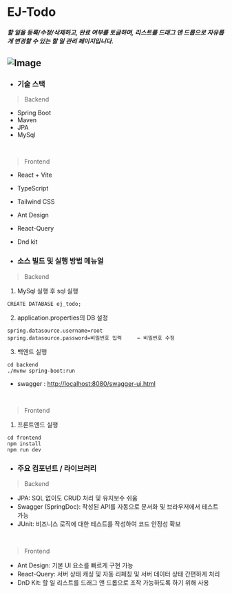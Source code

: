 # EJ-Todo
##### 할 일을 등록/수정/삭제하고, 완료 여부를 토글하며, 리스트를 드래그 앤 드롭으로 자유롭게 변경할 수 있는 할 일 관리 페이지입니다.
![Image](https://github.com/user-attachments/assets/91cbb2cb-e5ed-4736-8501-49d41ca60e89)
---


- ### 기술 스택
> Backend
  - Spring Boot
  - Maven
  - JPA
  - MySql   

  <br/> 

> Frontend
  - React + Vite
  - TypeScript
  - Tailwind CSS
  - Ant Design
  - React-Query
  - Dnd kit
 
- ### 소스 빌드 및 실행 방법 메뉴얼
> Backend
  1. MySql 실행 후 sql 실행
  ```
  CREATE DATABASE ej_todo;
  ```
  2. application.properties의 DB 설정
```
spring.datasource.username=root
spring.datasource.password=비밀번호 입력     ← 비밀번호 수정
```
  3. 백엔드 실행
  ```
  cd backend
  ./mvnw spring-boot:run
  ```

- swagger : <a href=" http://localhost:8080/swagger-ui.html " target="_blank">http://localhost:8080/swagger-ui.html </a>


  
  <br/> 
  
> Frontend
  1. 프론트엔드 실행
  ```
  cd frontend
  npm install
  npm run dev
  ```

- ### 주요 컴포넌트 / 라이브러리
> Backend
  - JPA: SQL 없이도 CRUD 처리 및 유지보수 쉬움
  - Swagger (SpringDoc): 작성된 API를 자동으로 문서화 및 브라우저에서 테스트 가능
  - JUnit: 비즈니스 로직에 대한 테스트를 작성하여 코드 안정성 확보  

  <br/> 

> Frontend
  - Ant Design: 기본 UI 요소를 빠르게 구현 가능
  - React-Query: 서버 상태 캐싱 및 자동 리페칭 및 서버 데이터 상태 간편하게 처리
  - DnD Kit: 할 일 리스트를 드래그 앤 드롭으로 조작 가능하도록 하기 위해 사용
